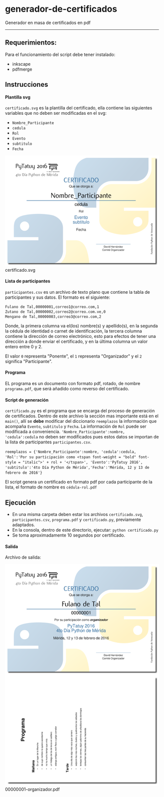 # generador-de-certificados
Generador en masa de certificados en pdf

----

## Requerimientos:
Para el funcionamiento del script debe tener instalado:
* inkscape
* pdfmerge

## Instrucciones
#### Plantilla svg
`certificado.svg` es la plantilla del certificado, ella contiene las siguientes variables que no deben ser modificadas en el svg:

* `Nombre_Participante`
* `cedula`
* `Rol`
* `Evento`
* `subtitulo`
* `Fecha`

![certificado.svg](imagenes/plantilla.png "certificado.svg")<BR>
certificado.svg

#### Lista de participantes
`participantes.csv` es un archivo de texto plano que contiene la tabla de participantes y sus datos. El formato es el siguiente:

```
Fulano de Tal,00000001,correo1@correo.com,1
Zutano de Tal,00000002,correo2@correo.com.ve,0
Mengano de Tal,00000003,correo3@correo.com,2
```
Donde, la primera columna va el(los) nombre(s) y apellido(s), en la segunda la cédula de identidad o carnet de identificación, la tercera columna contiene la dirección de correo electrónico, esto para efectos de tener una dirección a donde enviar el certificado, y en la última columna un valor entero entre 0 y 2.

El valor `0` representa "Ponente", el `1` representa "Organizador" y el `2` significa "Participante".

#### Programa
EL programa es un documento con formato pdf, rotado, de nombre `programa.pdf`, que será añadido como reverso del certificado.

#### Script de generación
`certificado.py` es el programa que se encarga del proceso de generación de certificados. Dentro de este archivo la sección mas importante está en el `main()`, allí se **debe** modificar del diccionario `reemplazos` la información que acompaña `Evento`, `subtitulo` y `Fecha`. La información de `Rol` puede ser modificada a conveniencia. `'Nombre_Participante':nombre, 'cedula':cedula` no deben ser modificados pues estos datos se importan de la lista de participantes `participantes.csv`.

`reemplazos = {'Nombre_Participante':nombre, 'cedula':cedula, 'Rol':'Por su participación como <tspan font-weight = "bold" font-style = "italic">' + rol + '</tspan>', 'Evento':'PyTatuy 2016', 'subtitulo':'4to Día Python de Mérida','Fecha':'Mérida, 12 y 13 de febrero de 2016'}`

El script genera un certificado en formato pdf por cada participante  de la lista, el formato de nombre es `cédula-rol.pdf`

## Ejecución
* En una misma carpeta deben estar los archivos `certificado.svg`,
`participantes.csv`, `programa.pdf` y `certificado.py`, previamente adaptados.
* En la consola, dentro de este directorio, ejecutar: `python certificado.py`
* Se toma aproximadamente 10 segundos por certificado.

#### Salida
Archivo de salida:

![00000001-organizador.pdf](imagenes/demo.png "00000001-organizador.pdf")<BR>
00000001-organizador.pdf
